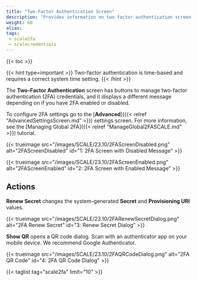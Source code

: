 ```yaml
---
title: "Two-Factor Authentication Screen"
description: "Provides information on two-factor authentication screen settings."
weight: 60
alias:
tags:
 - scale2fa
 - scalecredentials
---
```


{{< toc >}}

{{< hint type=important >}}
Two-factor authentication is time-based and requires a correct system time setting.
{{< /hint >}}

The **Two-Factor Authentication** screen has buttons to manage two-factor authentication (2FA) credentials, and it displays a different message depending on if you have 2FA enabled or disabled.

To configure 2FA settings go to the [**Advanced**]({{< relref "AdvancedSettingsScreen.md" >}}) settings screen. For more information, see the [Managing Global 2FA]({{< relref "ManageGlobal2FASCALE.md" >}}) tutorial.

{{< trueimage src="/images/SCALE/23.10/2FAScreenDisabled.png" alt="2FAScreenDisabled" id="1: 2FA Screen with Disabled Message" >}}

{{< trueimage src="/images/SCALE/23.10/2FAScreenEnabled.png" alt="2FAScreenEnabled" id="2: 2FA Screen with Enabled Message" >}}

## Actions

**Renew Secret** changes the system-generated **Secret** and **Provisioning URI** values. 

{{< trueimage src="/images/SCALE/23.10/2FARenewSecretDialog.png" alt="2FA Renew Secret" id="3: Renew Secret Dialog" >}}

**Show QR** opens a QR code dialog. Scan with an authenticator app on your mobile device. We recommend Google Authenticator.

{{< trueimage src="/images/SCALE/23.10/2FAQRCodeDialog.png" alt="2FA QR Code" id="4: 2FA QR Code Dialog" >}}

{{< taglist tag="scale2fa" limit="10" >}}
